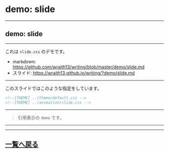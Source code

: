 <!--[RENDERER] REMARK -->
<!--
class: center, middle
-->

# demo:  slide

---

<!--
layout: true
-->

## demo: slide

---

これは `slide.css` のデモです。

- markdown: <https://github.com/wraith13/writing/blob/master/demo/slide.md>
- スライド: <https://wraith13.github.io/writing/?demo/slide.md>

---

このスライドではこのような指定をしています。

```HTML
<!--[THEME] ../theme/default.css -->
<!--[THEME] ../animation/slide.css -->
```

---

> 引用表示の `demo` です。

---

<!--
layout: true
-->

---

<!--
class: center, middle
-->

## [一覧へ戻る](../)
